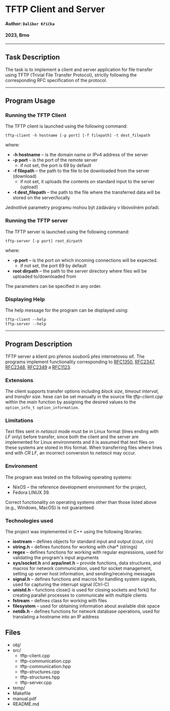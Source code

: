 # **TFTP Client and Server**
#### Author: `Dalibor Kříčka`
#### 2023, Brno
---

## **Task Description**
The task is to implement a client and server application for file transfer using TFTP (Trivial File Transfer Protocol), strictly following the corresponding RFC specification of the protocol.

---

## **Program Usage**
### **Running the TFTP Client**
The TFTP client is launched using the following command:

```
tftp-client -h hostname [-p port] [-f filepath] -t dest_filepath
```

where:
* **-h hostname** – is the domain name or IPv4 address of the server
* **-p port** – is the port of the remote server
    * if not set, the port is 69 by default
* **-f filepath** – the path to the file to be downloaded from the server (download)
    * if not set, it uploads the contents on standard input to the server (upload)
* **-t dest_filepath** –  the path to the file where the transferred data will be stored on the server/locally

Jednotlivé parametry programu mohou být zádávány v libovolném pořadí.

### **Running the TFTP server**
The TFTP server is launched using the following command:

```
tftp-server [-p port] root_dirpath
```

where:
* **-p port** – is the port on which incoming connections will be expected.
    * if not set, the port 69 by default
* **root dirpath** – the path to the server directory where files will be uploaded to/downloaded from

The parameters can be specified in any order.

### **Displaying Help**
The help message for the program can be displayed using:

```
tftp-client --help
tftp-server --help
```

---

## **Program Description**
TFTP server a klient pro přenos souborů přes internetovou síť. The programs implement functionality corresponding to
[RFC1350](https://www.rfc-editor.org/info/rfc1350),
[RFC2347](https://www.rfc-editor.org/info/rfc2347),
[RFC2348](https://www.rfc-editor.org/info/rfc2348),
[RFC2349](https://www.rfc-editor.org/info/rfc2349) a
[RFC1123](https://www.rfc-editor.org/info/rfc1123).

### **Extensions**
The client supports transfer options including _block size_, _timeout interval_, and _transfer size_. hese can be set manually in the source file _tftp-client.cpp_ within the _main_ function by assigning the desired values to the `option_info_t option_information`.

### **Limitations**
Text files sent in _netascii_ mode must be in Linux format (lines ending with _LF_ only) before transfer, since both the client and the server are implemented for Linux environments and it is assumed that text files on these systems are stored in this format.
When transferring files where lines end with _CR LF_, an incorrect conversion to _netascii_ may occur.

### **Environment**

The program was tested on the following operating systems:
* NixOS – the reference development environment for the project,
* Fedora LINUX 39.

Correct functionality on operating systems other than those listed above (e.g., Windows, MacOS) is not guaranteed.

### **Technologies used**
The project was implemented in C++ using the following libraries:
* **iostream** – defines objects for standard input and output (cout, cin)
* **string.h** – defines functions for working with char* (strings)
* **regex** – defines functions for working with regular expressions, used for validating the program's input arguments
* **sys/socket.h** and **arpa/inet.h** – provide functions, data structures, and macros for network communication, used for socket management, setting up server host information, and sending/receiving messages
* **signal.h** – defines functions and macros for handling system signals, used for capturing the interrupt signal (Ctrl-C)
* **unistd.h** – functions close() is used for closing sockets and fork() for creating parallel processes to communicate with multiple clients
* **fstream** – defines class for working with files
* **filesystem** – used for obtaining information about available disk space
* **netdb.h** – defines functions for network database operations, used for translating a hostname into an IP address

## **Files**

* obj/
* src/
    * tftp-client.cpp
    * tftp-communication.cpp
    * tftp-communication.hpp
    * tftp-structures.cpp
    * tftp-structures.hpp
    * tftp-server.cpp
* temp/
* Makefile
* manual.pdf
* README.md
